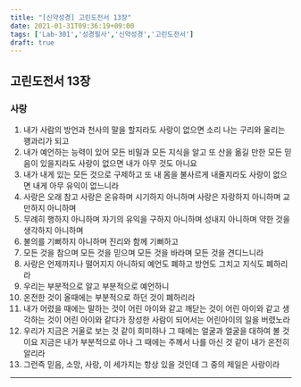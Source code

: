 ```yaml
---
title: "[신약성경] 고린도전서 13장"
date: 2021-01-31T09:36:19+09:00
tags: ['Lab-301','성경필사','신약성경','고린도전서']
draft: true
---
```

## 고린도전서 13장
### 사랑
1. 내가 사람의 방언과 천사의 말을 할지라도 사랑이 없으면 소리 나는 구리와 울리는 꽹과리가 되고
2. 내가 예언하는 능력이 있어 모든 비밀과 모든 지식을 알고 또 산을 옮길 만한 모든 믿음이 있을지라도 사랑이 없으면 내가 아무 것도 아니요 
3. 내가 내게 있는 모든 것으로 구제하고 또 내 몸을 불사르게 내줄지라도 사랑이 없으면 내게 아무 유익이 없느니라
4. 사랑은 오래 참고 사랑은 온유하며 시기하지 아니하며 사랑은 자랑하지 아니하며 교만하지 아니하며
5. 무례히 행하지 아니하며 자기의 유익을 구하지 아니하며 성내지 아니하며 약한 것을 생각하지 아니하며
6. 불의를 기뻐하지 아니하며 진리와 함께 기뻐하고
7. 모든 것을 참으며 모든 것을 믿으며 모든 것을 바라며 모든 것을 견디느니라
8. 사랑은 언제까지나 떨어지지 아니하되 예언도 폐하고 방언도 그치고 지식도 폐하리라
9. 우리는 부분적으로 알고 부분적으로 예언하니
10. 온전한 것이 올때에는 부분적으로 하던 것이 폐하리라 
11. 내가 어렸을 때에는 말하는 것이 어린 아이와 같고 깨닫는 것이 어린 아이와 같고 생각하는 것이 어린 아이와 같다가 장성한 사람이 되어서는  어린아이의 일을 버렸노라
12. 우리가 지금은 거울로 보는 것 같이 희미하나 그 때에는 얼굴과 얼굴을 대하여 볼 것이요 지금은 내가 부분적으로 아나 그 때에는 주께서 나를 아신 것 같이 내가 온전히 알리라 
13. 그런즉 믿음, 소망, 사랑, 이 세가지는 항상 있을 것인데 그 중의 제일은 사랑이라
***

